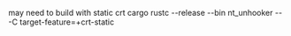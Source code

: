 may need to build with static crt 
cargo rustc --release --bin nt_unhooker -- -C target-feature=+crt-static
